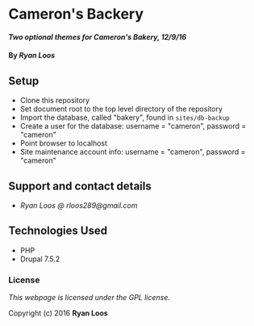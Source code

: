 # Cameron's Backery

#### _Two optional themes for Cameron's Bakery, 12/9/16_

#### By _**Ryan Loos**_

## Setup

* Clone this repository
* Set document root to the top level directory of the repository
* Import the database, called "bakery", found in `sites/db-backup`
* Create a user for the database: username = "cameron", password = "cameron"
* Point browser to localhost
* Site maintenance account info: username = "cameron", password = "cameron"

## Support and contact details

* _Ryan Loos @ rloos289@gmail.com_

## Technologies Used

* PHP
* Drupal 7.5.2

### License

*This webpage is licensed under the GPL license.*

Copyright (c) 2016 **Ryan Loos**
